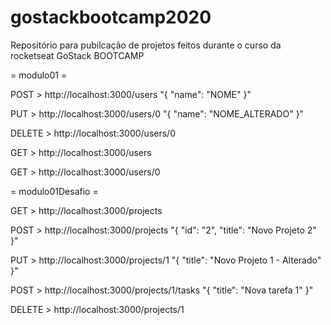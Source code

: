 # gostackbootcamp2020
Repositório para pubilcação de projetos feitos durante o curso da rocketseat GoStack BOOTCAMP


= modulo01 =

POST > http://localhost:3000/users
"{
	"name": "NOME"
}"

PUT > http://localhost:3000/users/0
"{
	"name": "NOME_ALTERADO"
}"

DELETE > http://localhost:3000/users/0

GET > http://localhost:3000/users

GET > http://localhost:3000/users/0


= modulo01Desafio =

GET > http://localhost:3000/projects

POST > http://localhost:3000/projects
"{
	"id": "2",
	"title": "Novo Projeto 2"
}"

PUT > http://localhost:3000/projects/1
"{
	"title": "Novo Projeto 1 - Alterado"
}"

POST > http://localhost:3000/projects/1/tasks
"{
	"title": "Nova tarefa 1"
}"

DELETE > http://localhost:3000/projects/1
